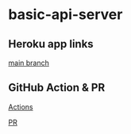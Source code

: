 # basic-api-server

## Heroku app links

[main branch](https://ishaq-basic-api-server.herokuapp.com/)

## GitHub Action & PR

[Actions](https://github.com/IshaqAlathamneh/basic-api-server/actions)


[ PR](https://github.com/IshaqAlathamneh/basic-api-server/pull/1)